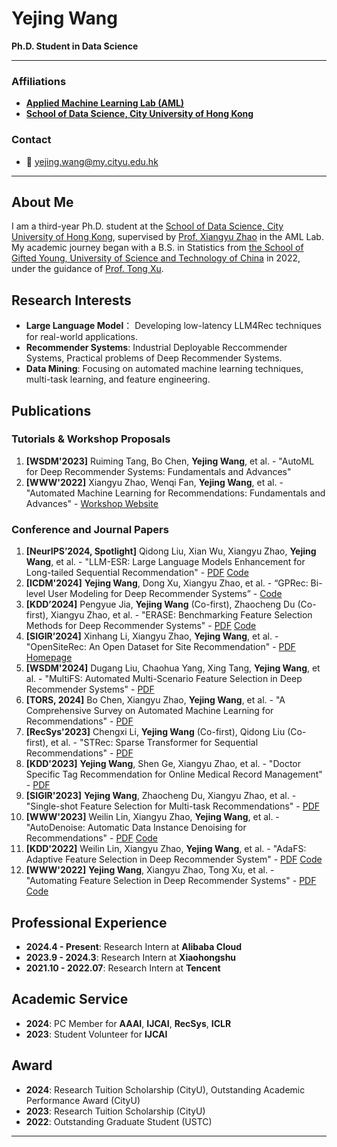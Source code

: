 # Yejing Wang
**Ph.D. Student in Data Science**

---

### Affiliations
- [**Applied Machine Learning Lab (AML)**](https://aml-cityu.github.io/)
- [**School of Data Science, City University of Hong Kong**](https://www.ds.cityu.edu.hk/)

### Contact
- 📧 [yejing.wang@my.cityu.edu.hk](mailto:yejing.wang@my.cityu.edu.hk)

---

## About Me
I am a third-year Ph.D. student at the [School of Data Science, City University of Hong Kong](https://www.cityu.edu.hk/), supervised by [Prof. Xiangyu Zhao](https://zhaoxyai.github.io/) in the AML Lab. My academic journey began with a B.S. in Statistics from [the School of Gifted Young, University of Science and Technology of China](https://en.scgy.ustc.edu.cn/) in 2022, under the guidance of [Prof. Tong Xu](http://staff.ustc.edu.cn/~tongxu/).

## Research Interests
- **Large Language Model**： Developing low-latency LLM4Rec techniques for real-world applications.
- **Recommender Systems**: Industrial Deployable Reccommender Systems, Practical problems of Deep Recommender Systems.
- **Data Mining**: Focusing on automated machine learning techniques, multi-task learning, and feature engineering.

## Publications
### Tutorials & Workshop Proposals
1. **[WSDM'2023]** Ruiming Tang, Bo Chen, **Yejing Wang**, et al. - "AutoML for Deep Recommender Systems: Fundamentals and Advances"
2. **[WWW'2022]** Xiangyu Zhao, Wenqi Fan, **Yejing Wang**, et al. - "Automated Machine Learning for Recommendations: Fundamentals and Advances" - [Workshop Website](https://advanced-recommender-systems.github.io/AutoML-Recommendations/)

### Conference and Journal Papers
1. **[NeurIPS’2024, Spotlight]** Qidong Liu, Xian Wu, Xiangyu Zhao, **Yejing Wang**, et al. - "LLM-ESR: Large Language Models Enhancement for Long-tailed Sequential Recommendation" - [PDF](https://arxiv.org/abs/2405.20646) [Code](https://github.com/liuqidong07/LLM-ESR)
2. **[ICDM'2024]** **Yejing Wang**, Dong Xu, Xiangyu Zhao, et al. - “GPRec: Bi-level User Modeling for Deep Recommender Systems” - [Code](https://github.com/Applied-Machine-Learning-Lab/GPRec)
3. **[KDD’2024]** Pengyue Jia, **Yejing Wang** (Co-first), Zhaocheng Du  (Co-first), Xiangyu Zhao, et al. - "ERASE: Benchmarking Feature Selection Methods for Deep Recommender Systems" - [PDF](https://arxiv.org/pdf/2403.12660.pdf) [Code](https://github.com/Applied-Machine-Learning-Lab/ERASE)
4. **[SIGIR’2024]** Xinhang Li, Xiangyu Zhao, **Yejing Wang**, et al. - "OpenSiteRec: An Open Dataset for Site Recommendation" - [PDF](https://arxiv.org/pdf/2307.00856) [Homepage](https://opensiterec.github.io/)
5. **[WSDM'2024]** Dugang Liu, Chaohua Yang, Xing Tang, **Yejing Wang**, et al. - "MultiFS: Automated Multi-Scenario Feature Selection in Deep Recommender Systems" - [PDF](https://dl.acm.org/doi/10.1145/3616855.3635859)
6. **[TORS, 2024]** Bo Chen, Xiangyu Zhao, **Yejing Wang**, et al. - "A Comprehensive Survey on Automated Machine Learning for Recommendations" - [PDF](https://dl.acm.org/doi/abs/10.1145/3630104)
7. **[RecSys'2023]** Chengxi Li, **Yejing Wang** (Co-first), Qidong Liu (Co-first), et al. - "STRec: Sparse Transformer for Sequential Recommendations" - [PDF](https://dl.acm.org/doi/10.1145/3604915.3608779)
8. **[KDD'2023]** **Yejing Wang**, Shen Ge, Xiangyu Zhao, et al. - "Doctor Specific Tag Recommendation for Online Medical Record Management" - [PDF](https://dl.acm.org/doi/pdf/10.1145/3580305.3599810)
9. **[SIGIR'2023]** **Yejing Wang**, Zhaocheng Du, Xiangyu Zhao, et al. - "Single-shot Feature Selection for Multi-task Recommendations" - [PDF](https://dl.acm.org/doi/pdf/10.1145/3539618.3591767)
10. **[WWW'2023]** Weilin Lin, Xiangyu Zhao, **Yejing Wang**, et al. - "AutoDenoise: Automatic Data Instance Denoising for Recommendations" - [PDF](https://dl.acm.org/doi/pdf/10.1145/3543507.3583339) [Code](https://github.com/Applied-Machine-Learning-Lab/AutoDenoise)
11. **[KDD'2022]** Weilin Lin, Xiangyu Zhao, **Yejing Wang**, et al. - "AdaFS: Adaptive Feature Selection in Deep Recommender System" - [PDF](https://dl.acm.org/doi/pdf/10.1145/3534678.3539204) [Code](https://github.com/Applied-Machine-Learning-Lab/AdaFS)
12. **[WWW'2022]** **Yejing Wang**, Xiangyu Zhao, Tong Xu, et al. - "Automating Feature Selection in Deep Recommender Systems" - [PDF](https://dl.acm.org/doi/pdf/10.1145/3485447.3512071) [Code](https://github.com/Dave-AdamsWANG/AutoField)

## Professional Experience
- **2024.4 - Present**: Research Intern at **Alibaba Cloud**
- **2023.9 - 2024.3**: Research Intern at **Xiaohongshu**
- **2021.10 - 2022.07**: Research Intern at **Tencent**

## Academic Service
- **2024**: PC Member for **AAAI**, **IJCAI**, **RecSys**, **ICLR**
- **2023**: Student Volunteer for **IJCAI**

## Award 
- **2024**: Research Tuition Scholarship (CityU), Outstanding Academic Performance Award (CityU)
- **2023**: Research Tuition Scholarship (CityU)
- **2022**: Outstanding Graduate Student (USTC)

---
